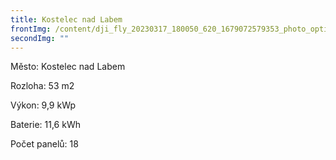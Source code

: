 ```yaml
---
title: Kostelec nad Labem
frontImg: /content/dji_fly_20230317_180050_620_1679072579353_photo_optimized.jpeg
secondImg: ""
---
```

Město: Kostelec nad Labem

Rozloha: 53 m2

Výkon:  9,9 kWp

Baterie:  11,6 kWh

Počet panelů: 18